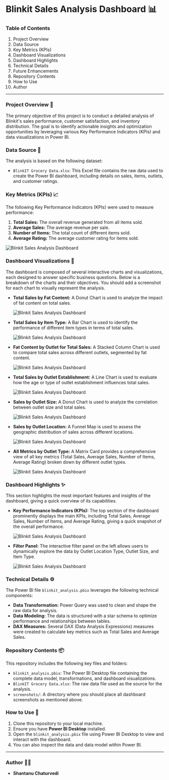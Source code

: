 # Blinkit Sales Analysis Dashboard 📊

### Table of Contents

1.  Project Overview
2.  Data Source
3.  Key Metrics (KPIs)
4.  Dashboard Visualizations
5.  Dashboard Highlights
6.  Technical Details
7.  Future Enhancements
8.  Repository Contents
9.  How to Use
10. Author

---

### Project Overview 🚀

The primary objective of this project is to conduct a detailed analysis of Blinkit's sales performance, customer satisfaction, and inventory distribution. The goal is to identify actionable insights and optimization opportunities by leveraging various Key Performance Indicators (KPIs) and data visualizations in Power BI.

### Data Source 📁

The analysis is based on the following dataset:

* `BlinkIT Grocery Data.xlsx`: This Excel file contains the raw data used to create the Power BI dashboard, including details on sales, items, outlets, and customer ratings.

### Key Metrics (KPIs) 📈

The following Key Performance Indicators (KPIs) were used to measure performance:

1.  **Total Sales:** The overall revenue generated from all items sold.
2.  **Average Sales:** The average revenue per sale.
3.  **Number of Items:** The total count of different items sold.
4.  **Average Rating:** The average customer rating for items sold.

![Blinkit Sales Analysis Dashboard](screenshots/KPI_Metrics.png)

### Dashboard Visualizations 🎨

The dashboard is composed of several interactive charts and visualizations, each designed to answer specific business questions. Below is a breakdown of the charts and their objectives. You should add a screenshot for each chart to visually represent the analysis.

* **Total Sales by Fat Content:** A Donut Chart is used to analyze the impact of fat content on total sales.

    ![Blinkit Sales Analysis Dashboard](screenshots/Fat_Content.png)

* **Total Sales by Item Type:** A Bar Chart is used to identify the performance of different item types in terms of total sales.

    ![Blinkit Sales Analysis Dashboard](screenshots/Item_Type.png)

* **Fat Content by Outlet for Total Sales:** A Stacked Column Chart is used to compare total sales across different outlets, segmented by fat content.

    ![Blinkit Sales Analysis Dashboard](screenshots/Fat_By_outlet.png)

* **Total Sales by Outlet Establishment:** A Line Chart is used to evaluate how the age or type of outlet establishment influences total sales.

    ![Blinkit Sales Analysis Dashboard](screenshots/Outlet_Establishment.png)

* **Sales by Outlet Size:** A Donut Chart is used to analyze the correlation between outlet size and total sales.

    ![Blinkit Sales Analysis Dashboard](screenshots/Outlet_Size.png)

* **Sales by Outlet Location:** A Funnel Map is used to assess the geographic distribution of sales across different locations.

    ![Blinkit Sales Analysis Dashboard](screenshots/Outlet_Location.png)

* **All Metrics by Outlet Type:** A Matrix Card provides a comprehensive view of all key metrics (Total Sales, Average Sales, Number of Items, Average Rating) broken down by different outlet types.

    ![Blinkit Sales Analysis Dashboard](screenshots/Outlet_Type.png)

### Dashboard Highlights ✨

This section highlights the most important features and insights of the dashboard, giving a quick overview of its capabilities.

* **Key Performance Indicators (KPIs):** The top section of the dashboard prominently displays the main KPIs, including Total Sales, Average Sales, Number of Items, and Average Rating, giving a quick snapshot of the overall performance.

    ![Blinkit Sales Analysis Dashboard](screenshots/KPI_Metrics.png)

* **Filter Panel:** The interactive filter panel on the left allows users to dynamically explore the data by Outlet Location Type, Outlet Size, and Item Type.

    ![Blinkit Sales Analysis Dashboard](screenshots/Filter_Panel.png)

### Technical Details ⚙️

The Power BI file `blinkit_analysis.pbix` leverages the following technical components:

* **Data Transformation:** Power Query was used to clean and shape the raw data for analysis.
* **Data Modeling:** The data is structured with a star schema to optimize performance and relationships between tables.
* **DAX Measures:** Several DAX (Data Analysis Expressions) measures were created to calculate key metrics such as Total Sales and Average Sales.

### Repository Contents 📦

This repository includes the following key files and folders:

* `blinkit_analysis.pbix`: The Power BI Desktop file containing the complete data model, transformations, and dashboard visualizations.
* `BlinkIT Grocery Data.xlsx`: The raw data file used as the source for the analysis.
* `screenshots/`: A directory where you should place all dashboard screenshots as mentioned above.

### How to Use 📖

1.  Clone this repository to your local machine.
2.  Ensure you have **Power BI Desktop** installed.
3.  Open the `blinkit_analysis.pbix` file using Power BI Desktop to view and interact with the dashboard.
4.  You can also inspect the data and data model within Power BI.

---

### Author 👨‍💻

* **Shantanu Chaturvedi**
